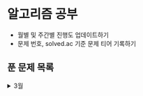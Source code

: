 # 알고리즘 공부
- 월별 및 주간별 진행도 업데이트하기
- 문제 번호, solved.ac 기준 문제 티어 기록하기

## 푼 문제 목록 
<details>
<summary>3월</summary>
<div markdown="1">
7576  [실버1] 토마토
2228  [골드5] 구간 나누기
2792  [실버3] 보석 상자
1783  [실버5] 병든 나이트
15979 [실버3] 스승님 찾기
11054 [골드3] 가장 긴 바이토닉 부분 수열
</div>
</details>




